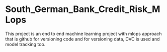 # South_German_Bank_Credit_Risk_MLops
This project is an end to end machine learning project with mlops approach that is github for versioning code and for versioning data, DVC is used and model tracking too. 
